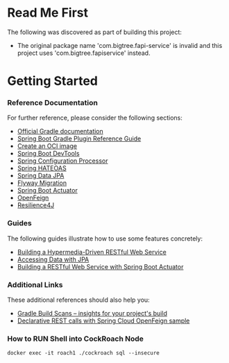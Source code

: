 # Read Me First
The following was discovered as part of building this project:

* The original package name 'com.bigtree.fapi-service' is invalid and this project uses 'com.bigtree.fapiservice' instead.

# Getting Started

### Reference Documentation
For further reference, please consider the following sections:

* [Official Gradle documentation](https://docs.gradle.org)
* [Spring Boot Gradle Plugin Reference Guide](https://docs.spring.io/spring-boot/docs/2.6.1/gradle-plugin/reference/html/)
* [Create an OCI image](https://docs.spring.io/spring-boot/docs/2.6.1/gradle-plugin/reference/html/#build-image)
* [Spring Boot DevTools](https://docs.spring.io/spring-boot/docs/2.6.1/reference/htmlsingle/#using-boot-devtools)
* [Spring Configuration Processor](https://docs.spring.io/spring-boot/docs/2.6.1/reference/htmlsingle/#configuration-metadata-annotation-processor)
* [Spring HATEOAS](https://docs.spring.io/spring-boot/docs/2.6.1/reference/htmlsingle/#boot-features-spring-hateoas)
* [Spring Data JPA](https://docs.spring.io/spring-boot/docs/2.6.1/reference/htmlsingle/#boot-features-jpa-and-spring-data)
* [Flyway Migration](https://docs.spring.io/spring-boot/docs/2.6.1/reference/htmlsingle/#howto-execute-flyway-database-migrations-on-startup)
* [Spring Boot Actuator](https://docs.spring.io/spring-boot/docs/2.6.1/reference/htmlsingle/#production-ready)
* [OpenFeign](https://docs.spring.io/spring-cloud-openfeign/docs/current/reference/html/)
* [Resilience4J](https://cloud.spring.io/spring-cloud-static/spring-cloud-circuitbreaker/current/reference/html)

### Guides
The following guides illustrate how to use some features concretely:

* [Building a Hypermedia-Driven RESTful Web Service](https://spring.io/guides/gs/rest-hateoas/)
* [Accessing Data with JPA](https://spring.io/guides/gs/accessing-data-jpa/)
* [Building a RESTful Web Service with Spring Boot Actuator](https://spring.io/guides/gs/actuator-service/)

### Additional Links
These additional references should also help you:

* [Gradle Build Scans – insights for your project's build](https://scans.gradle.com#gradle)
* [Declarative REST calls with Spring Cloud OpenFeign sample](https://github.com/spring-cloud-samples/feign-eureka)

### How to RUN Shell into CockRoach Node
```
docker exec -it roach1 ./cockroach sql --insecure
```
